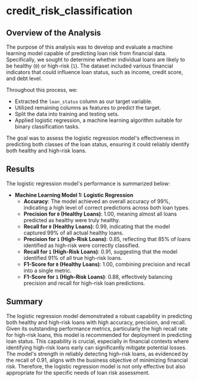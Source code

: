 # credit_risk_classification

## Overview of the Analysis

The purpose of this analysis was to develop and evaluate a machine learning model capable of predicting loan risk from financial data. Specifically, we sought to determine whether individual loans are likely to be healthy (`0`) or high-risk (`1`). The dataset included various financial indicators that could influence loan status, such as income, credit score, and debt level.

Throughout this process, we:
- Extracted the `loan_status` column as our target variable.
- Utilized remaining columns as features to predict the target.
- Split the data into training and testing sets.
- Applied logistic regression, a machine learning algorithm suitable for binary classification tasks.

The goal was to assess the logistic regression model's effectiveness in predicting both classes of the loan status, ensuring it could reliably identify both healthy and high-risk loans.

## Results

The logistic regression model's performance is summarized below:

* **Machine Learning Model 1: Logistic Regression**
    * **Accuracy**: The model achieved an overall accuracy of 99%, indicating a high level of correct predictions across both loan types.
    * **Precision for `0` (Healthy Loans)**: 1.00, meaning almost all loans predicted as healthy were truly healthy.
    * **Recall for `0` (Healthy Loans)**: 0.99, indicating that the model captured 99% of all actual healthy loans.
    * **Precision for `1` (High-Risk Loans)**: 0.85, reflecting that 85% of loans identified as high-risk were correctly classified.
    * **Recall for `1` (High-Risk Loans)**: 0.91, suggesting that the model identified 91% of all true high-risk loans.
    * **F1-Score for `0` (Healthy Loans)**: 1.00, combining precision and recall into a single metric.
    * **F1-Score for `1` (High-Risk Loans)**: 0.88, effectively balancing precision and recall for high-risk loan predictions.

## Summary

The logistic regression model demonstrated a robust capability in predicting both healthy and high-risk loans with high accuracy, precision, and recall. Given its outstanding performance metrics, particularly the high recall rate for high-risk loans, this model is recommended for deployment in predicting loan status. This capability is crucial, especially in financial contexts where identifying high-risk loans early can significantly mitigate potential losses. The model's strength in reliably detecting high-risk loans, as evidenced by the recall of 0.91, aligns with the business objective of minimizing financial risk. Therefore, the logistic regression model is not only effective but also appropriate for the specific needs of loan risk assessment.
